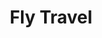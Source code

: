 ---
title: "Fly Travel"
url: /ciudad-autonoma-de-buenos-aires/fly-travel/
shop: agencia de viajes
---